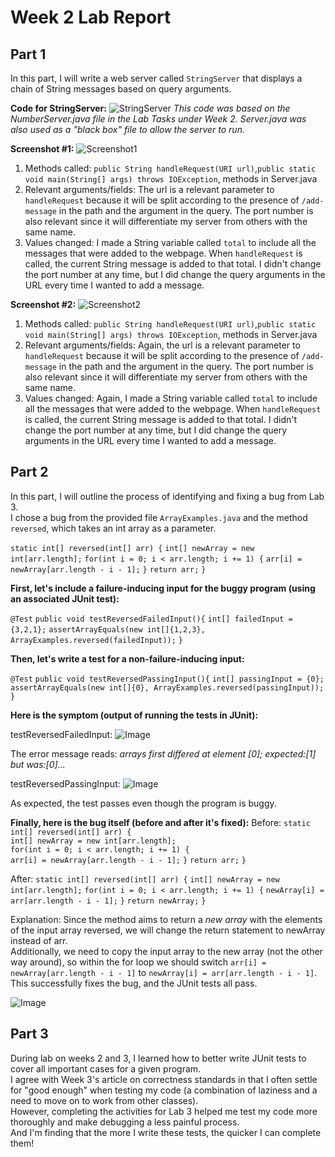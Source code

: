 # Week 2 Lab Report

Part 1
---
In this part, I will write a web server called `StringServer` that displays a chain of String messages based on query arguments. 

**Code for StringServer:**
![StringServer](https://user-images.githubusercontent.com/122575873/215290348-4e4f313e-6cf1-4c84-acc5-a661bf6dfd19.png)
*This code was based on the NumberServer.java file in the Lab Tasks under Week 2. Server.java was also used as a "black box" file to allow the server to run.*

**Screenshot #1:**
![Screenshot1](https://user-images.githubusercontent.com/122575873/215290427-51261244-f45b-4dfe-b3a0-08defa29fdb9.png)

1. Methods called: `public String handleRequest(URI url)`,`public static void main(String[] args) throws IOException`, methods in Server.java
2. Relevant arguments/fields: The url is a relevant parameter to `handleRequest` because it will be split according to the presence of `/add-message` in the path and the argument in the query. The port number is also relevant since it will differentiate my server from others with the same name. 
3. Values changed: I made a String variable called `total` to include all the messages that were added to the webpage. When `handleRequest` is called, the current String message is added to that total. I didn't change the port number at any time, but I did change the query arguments in the URL every time I wanted to add a message. 

**Screenshot #2:**
![Screenshot2](https://user-images.githubusercontent.com/122575873/215290452-8337b5fa-48a1-4081-b448-b91396ec41f7.png)

1. Methods called: `public String handleRequest(URI url)`,`public static void main(String[] args) throws IOException`, methods in Server.java
2. Relevant arguments/fields:  Again, the url is a relevant parameter to `handleRequest` because it will be split according to the presence of `/add-message` in the path and the argument in the query. The port number is also relevant since it will differentiate my server from others with the same name. 
3. Values changed: Again, I made a String variable called `total` to include all the messages that were added to the webpage. When `handleRequest` is called, the current String message is added to that total. I didn't change the port number at any time, but I did change the query arguments in the URL every time I wanted to add a message. 

Part 2
---
In this part, I will outline the process of identifying and fixing a bug from Lab 3.   
I chose a bug from the provided file `ArrayExamples.java` and the method `reversed`, which takes an int array as a parameter.   

`static int[] reversed(int[] arr) {`
  `int[] newArray = new int[arr.length];`
    `for(int i = 0; i < arr.length; i += 1) {`
      `arr[i] = newArray[arr.length - i - 1];`
    `}`
    `return arr;`
 `}`

**First, let's include a failure-inducing input for the buggy program (using an associated JUnit test):**

`@Test`
  `public void testReversedFailedInput(){`
    `int[] failedInput = {3,2,1};`
    `assertArrayEquals(new int[]{1,2,3}, ArrayExamples.reversed(failedInput));`
  `}`
  
**Then, let's write a test for a non-failure-inducing input:**

`@Test`
  `public void testReversedPassingInput(){`
    `int[] passingInput = {0};`
    `assertArrayEquals(new int[]{0}, ArrayExamples.reversed(passingInput));`
  `}`
  
**Here is the symptom (output of running the tests in JUnit):**

testReversedFailedInput:
![Image](https://user-images.githubusercontent.com/122575873/215287394-1a026b87-02e5-4733-894c-df8be9cddbf4.png)

The error message reads: *arrays first differed at element [0]; expected:[1] but was:[0]...*

testReversedPassingInput:
![Image](https://user-images.githubusercontent.com/122575873/215287446-e6da757a-17d2-43f6-b799-fe3cd6896ddf.png)

As expected, the test passes even though the program is buggy.

**Finally, here is the bug itself (before and after it's fixed):**
Before:
`static int[] reversed(int[] arr) {` \
  `int[] newArray = new int[arr.length];` \
    `for(int i = 0; i < arr.length; i += 1) {` \
      `arr[i] = newArray[arr.length - i - 1];`
    `}`
    `return arr;`
 `}`
 
 After:
 `static int[] reversed(int[] arr) {`
    `int[] newArray = new int[arr.length];`
    `for(int i = 0; i < arr.length; i += 1) {`
      `newArray[i] = arr[arr.length - i - 1];`
    `}`
    `return newArray;`
  `}`

Explanation:
Since the method aims to return a *new array* with the elements of the input array reversed, we will change the return statement to newArray instead of arr.  
Additionally, we need to copy the input array to the new array (not the other way around), so within the for loop we should switch `arr[i] = newArray[arr.length - i - 1]` to `newArray[i] = arr[arr.length - i - 1]`.  
This successfully fixes the bug, and the JUnit tests all pass. 

![Image](https://user-images.githubusercontent.com/122575873/215287627-5bcab8c8-b82a-48c9-85f2-360a9546e8c9.png)

Part 3
---
During lab on weeks 2 and 3, I learned how to better write JUnit tests to cover all important cases for a given program.  
I agree with Week 3's article on correctness standards in that I often settle for "good enough" when testing my code (a combination of laziness and a need to move on to work from other classes).  
However, completing the activities for Lab 3 helped me test my code more thoroughly and make debugging a less painful process.  
And I'm finding that the more I write these tests, the quicker I can complete them!  
